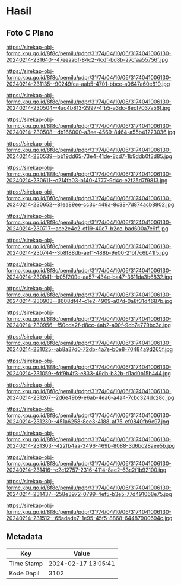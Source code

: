 # Hasil

## Foto C Plano

https://sirekap-obj-formc.kpu.go.id/8f8c/pemilu/pdpr/31/74/04/10/06/3174041006130-20240214-231640--47eeaa6f-84c2-4cdf-bd8b-27cfaa55756f.jpg

https://sirekap-obj-formc.kpu.go.id/8f8c/pemilu/pdpr/31/74/04/10/06/3174041006130-20240214-231135--90249fca-aab5-4701-bbce-a0647a60e819.jpg

https://sirekap-obj-formc.kpu.go.id/8f8c/pemilu/pdpr/31/74/04/10/06/3174041006130-20240214-230504--4ac4b813-2997-4fb5-a3dc-8ecf7037a56f.jpg

https://sirekap-obj-formc.kpu.go.id/8f8c/pemilu/pdpr/31/74/04/10/06/3174041006130-20240214-230508--db166000-a3ee-4569-8464-a55b41223036.jpg

https://sirekap-obj-formc.kpu.go.id/8f8c/pemilu/pdpr/31/74/04/10/06/3174041006130-20240214-230539--bb19dd65-73e4-41de-8cd7-1b9ddb0f3d85.jpg

https://sirekap-obj-formc.kpu.go.id/8f8c/pemilu/pdpr/31/74/04/10/06/3174041006130-20240214-230611--c214fa03-b140-4777-9d4c-e2f25d7f9813.jpg

https://sirekap-obj-formc.kpu.go.id/8f8c/pemilu/pdpr/31/74/04/10/06/3174041006130-20240214-230652--81ea89ee-cc3c-449a-8c38-7d874acb8802.jpg

https://sirekap-obj-formc.kpu.go.id/8f8c/pemilu/pdpr/31/74/04/10/06/3174041006130-20240214-230717--ace2e4c2-cf19-40c7-b2cc-bad600a7e9ff.jpg

https://sirekap-obj-formc.kpu.go.id/8f8c/pemilu/pdpr/31/74/04/10/06/3174041006130-20240214-230744--3b8f88db-aef1-488b-9e00-21bf7c6b41f5.jpg

https://sirekap-obj-formc.kpu.go.id/8f8c/pemilu/pdpr/31/74/04/10/06/3174041006130-20240214-230841--b05f209e-aa57-434e-ba47-3611da3b6832.jpg

https://sirekap-obj-formc.kpu.go.id/8f8c/pemilu/pdpr/31/74/04/10/06/3174041006130-20240214-230903--8608df44-c1e2-4909-a07d-0a8f31d4687b.jpg

https://sirekap-obj-formc.kpu.go.id/8f8c/pemilu/pdpr/31/74/04/10/06/3174041006130-20240214-230956--f50cda2f-d8cc-4ab2-a90f-9cb7e779bc3c.jpg

https://sirekap-obj-formc.kpu.go.id/8f8c/pemilu/pdpr/31/74/04/10/06/3174041006130-20240214-231025--ab8a37d0-72db-4a7e-b0e8-70484a9d265f.jpg

https://sirekap-obj-formc.kpu.go.id/8f8c/pemilu/pdpr/31/74/04/10/06/3174041006130-20240214-231059--fdf9b4f3-e833-49db-b32b-d1ad0b15b444.jpg

https://sirekap-obj-formc.kpu.go.id/8f8c/pemilu/pdpr/31/74/04/10/06/3174041006130-20240214-231207--2d6e49b9-e6ab-4ea6-a4a4-7cbc324dc28c.jpg

https://sirekap-obj-formc.kpu.go.id/8f8c/pemilu/pdpr/31/74/04/10/06/3174041006130-20240214-231230--451a6258-8ee3-4188-af75-ef0840fb9e97.jpg

https://sirekap-obj-formc.kpu.go.id/8f8c/pemilu/pdpr/31/74/04/10/06/3174041006130-20240214-231303--422fb4aa-3496-469b-8088-3d6bc28aee5b.jpg

https://sirekap-obj-formc.kpu.go.id/8f8c/pemilu/pdpr/31/74/04/10/06/3174041006130-20240214-231416--c2c12757-2316-4114-8ac2-63c2f1b92100.jpg

https://sirekap-obj-formc.kpu.go.id/8f8c/pemilu/pdpr/31/74/04/10/06/3174041006130-20240214-231437--258e3972-0799-4ef5-b3e5-77d491068e75.jpg

https://sirekap-obj-formc.kpu.go.id/8f8c/pemilu/pdpr/31/74/04/10/06/3174041006130-20240214-231512--65adade7-1e95-45f5-8868-64487900694c.jpg


## Metadata

| Key        | Value               |
| ---------- | ------------------- |
| Time Stamp | 2024-02-17 13:05:41 |
| Kode Dapil | 3102                |



